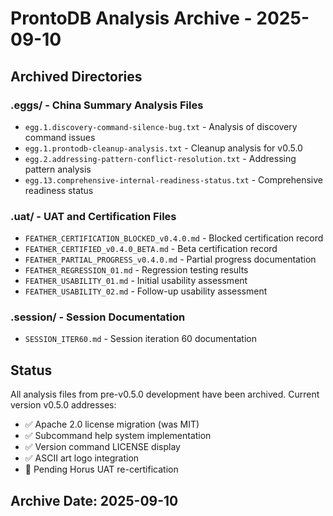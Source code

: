 # ProntoDB Analysis Archive - 2025-09-10

## Archived Directories

### .eggs/ - China Summary Analysis Files
- `egg.1.discovery-command-silence-bug.txt` - Analysis of discovery command issues
- `egg.1.prontodb-cleanup-analysis.txt` - Cleanup analysis for v0.5.0
- `egg.2.addressing-pattern-conflict-resolution.txt` - Addressing pattern analysis
- `egg.13.comprehensive-internal-readiness-status.txt` - Comprehensive readiness status

### .uat/ - UAT and Certification Files  
- `FEATHER_CERTIFICATION_BLOCKED_v0.4.0.md` - Blocked certification record
- `FEATHER_CERTIFIED_v0.4.0_BETA.md` - Beta certification record
- `FEATHER_PARTIAL_PROGRESS_v0.4.0.md` - Partial progress documentation
- `FEATHER_REGRESSION_01.md` - Regression testing results
- `FEATHER_USABILITY_01.md` - Initial usability assessment
- `FEATHER_USABILITY_02.md` - Follow-up usability assessment

### .session/ - Session Documentation
- `SESSION_ITER60.md` - Session iteration 60 documentation

## Status
All analysis files from pre-v0.5.0 development have been archived.
Current version v0.5.0 addresses:
- ✅ Apache 2.0 license migration (was MIT)
- ✅ Subcommand help system implementation
- ✅ Version command LICENSE display
- ✅ ASCII art logo integration
- 🔄 Pending Horus UAT re-certification

## Archive Date: 2025-09-10
